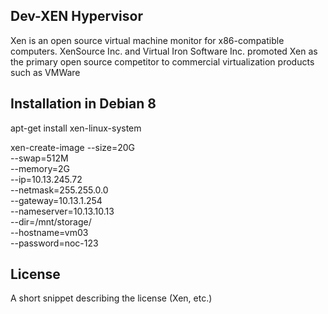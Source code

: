 ## Dev-XEN Hypervisor
Xen is an open source virtual machine monitor for x86-compatible computers. XenSource Inc. and Virtual Iron Software Inc. promoted Xen as the primary open source competitor to commercial virtualization products such as VMWare

## Installation in Debian 8
apt-get install xen-linux-system

xen-create-image --size=20G \
--swap=512M \
--memory=2G \
--ip=10.13.245.72 \
--netmask=255.255.0.0 \
--gateway=10.13.1.254 \
--nameserver=10.13.10.13 \
--dir=/mnt/storage/ \
--hostname=vm03 \
--password=noc-123


## License

A short snippet describing the license (Xen, etc.)
